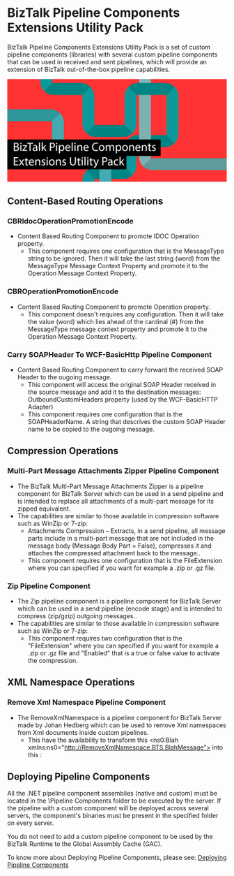 # BizTalk Pipeline Components Extensions Utility Pack
BizTalk Pipeline Components Extensions Utility Pack is a set of custom pipeline components (libraries) with several custom pipeline components that can be used in received and sent pipelines, which will provide an extension of BizTalk out-of-the-box pipeline capabilities.

![BizTalk Pipeline Components Extensions Utility Pack](media/BizTalk-PipelineComponents-Extensions-UtilityPack.png)

## Content-Based Routing Operations
### CBRIdocOperationPromotionEncode

* Content Based Routing Component to promote IDOC Operation property.
  * This component requires one configuration that is the MessageType string to be ignored. Then it will take the last string (word) from the MessageType Message Context Property and promote it to the Operation Message Context Property.

### CBROperationPromotionEncode

* Content Based Routing Component to promote Operation property.
  * This component doesn't requires any configuration. Then it will take the value (word) which lies ahead of the cardinal (#) from the MessageType message context property and promote it to the Operation Message Context Property.

### Carry SOAPHeader To WCF-BasicHttp Pipeline Component

* Content Based Routing Component to carry forward the received SOAP Header to the ougoing message.
  * This component will access the original SOAP Header received in the source message and add it to the destination messages: OutboundCustomHeaders property (used by the WCF-BasicHTTP Adapter)
  * This component requires one configuration that is the SOAPHeaderName. A string that descrives the custom SOAP Header name to be copied to the ougoing message.
  
## Compression Operations
### Multi-Part Message Attachments Zipper Pipeline Component

* The BizTalk Multi-Part Message Attachments Zipper is a pipeline component for BizTalk Server which can be used in a send pipeline and is intended to replace all attachments of a multi-part message for its zipped equivalent.
* The capabilities are similar to those available in compression software such as WinZip or 7-zip:
  * Attachments Compression – Extracts, in a send pipeline, all message parts include in a multi-part message that are not included in the message body (Message Body Part = False), compresses it and attaches the compressed attachment back to the message..
  * This component requires one configuration that is the FileExtension where you can specified if you want for example a .zip or .gz file.

### Zip Pipeline Component

* The Zip pipeline component is a pipeline component for BizTalk Server which can be used in a send pipeline (encode stage) and is intended to compress (zip/gzip) outgoing messages..
* The capabilities are similar to those available in compression software such as WinZip or 7-zip:
  * This component requires two configuration that is the "FileExtension" where you can specified if you want for example a .zip or .gz file and "Enabled" that is a true or false value to activate the compression.
  
## XML Namespace Operations
### Remove Xml Namespace Pipeline Component

* The RemoveXmlNamespace is a pipeline component for BizTalk Server made by Johan Hedberg which can be used to remove Xml namespaces from Xml documents inside custom pipelines.
  * This have the availability to transform this <ns0:Blah xmlns:ns0="http://RemoveXmlNamespace.BTS.BlahMessage"> into this <Blah>:

## Deploying Pipeline Components
All the .NET pipeline component assemblies (native and custom) must be located in the <installation directory>\Pipeline Components folder to be executed by the server. If the pipeline with a custom component will be deployed across several servers, the component's binaries must be present in the specified folder on every server.

You do not need to add a custom pipeline component to be used by the BizTalk Runtime to the Global Assembly Cache (GAC).

To know more about Deploying Pipeline Components, please see: [Deploying Pipeline Components](https://docs.microsoft.com/en-us/biztalk/core/deploying-pipeline-components)
